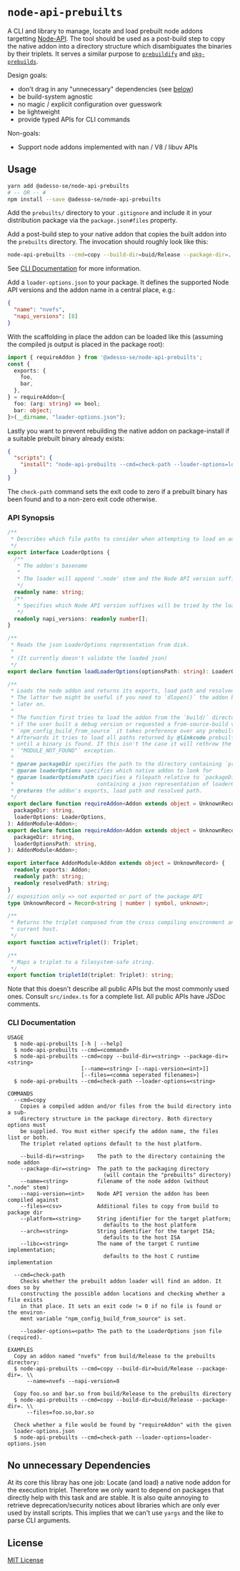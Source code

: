 # `node-api-prebuilts`

A CLI and library to manage, locate and load prebuilt node addons targetting [Node-API].
The tool should be used as a post-build step to copy the native addon into a
directory structure which disambiguates the binaries by their triplets.
It serves a similar purpose to [`prebuildify`] and [`pkg-prebuilds`].

Design goals:
  * don't drag in any "unnecessary" dependencies (see [below](#no-unnecessary-dependencies))
  * be build-system agnostic
  * no magic / explicit configuration over guesswork
  * be lightweight
  * provide typed APIs for CLI commands

Non-goals:
  * Support node addons implemented with nan / V8 / libuv APIs


## Usage

```sh
yarn add @adesso-se/node-api-prebuilts
# -- OR -- #
npm install --save @adesso-se/node-api-prebuilts
```

Add the `prebuilts/` directory to your `.gitignore` and include it in your 
distribution package via the `package.json#files` property.

Add a post-build step to your native addon that copies the built addon into the
`prebuilts` directory. The invocation should roughly look like this:
```sh
node-api-prebuilts --cmd=copy --build-dir=buid/Release --package-dir=. --name=nvefs --napi-version=8
```
See [CLI Documentation](#cli-documentation) for more information.

Add a `loader-options.json` to your package. It defines the supported Node API
versions and the addon name in a central place, e.g.:
```json
{
  "name": "nvefs",
  "napi_versions": [8]
}
```
With the scaffolding in place the addon can be loaded like this (assuming the
compiled js output is placed in the package root):
```ts
import { requireAddon } from '@adesso-se/node-api-prebuilts';
const {
  exports: {
    foo,
    bar,
  },
} = requireAddon<{
  foo: (arg: string) => bool;
  bar: object;
}>(__dirname, "loader-options.json");
```

Lastly you want to prevent rebuilding the native addon on package-install if a
suitable prebuilt binary already exists:
```json
{
  "scripts": {
    "install": "node-api-prebuilts --cmd=check-path --loader-options=loader-options.json || <the addon needs to be built>"
  }
}
```
The `check-path` command sets the exit code to zero if a prebuilt binary has 
been found and to a non-zero exit code otherwise.


### API Synopsis

```ts
/**
 * Describes which file paths to consider when attempting to load an addon.
 */
export interface LoaderOptions {
  /**
   * The addon's basename
   *
   * The loader will append '.node' stem and the Node API version suffix.
   */
  readonly name: string;
  /**
   * Specifies which Node API version suffixes will be tried by the loader.
   */
  readonly napi_versions: readonly number[];
}

/**
 * Reads the json LoaderOptions representation from disk.
 *
 * (It currently doesn't validate the loaded json)
 */
export declare function loadLoaderOptions(optionsPath: string): LoaderOptions;

/**
 * Loads the node addon and returns its exports, load path and resolved path.
 * The latter two might be useful if you need to `dlopen()` the addon binary
 * later on.
 *
 * The function first tries to load the addon from the `build/` directory, i.e.
 * if the user built a debug version or requested a from-source-build via
 * `npm_config_build_from_source` it takes preference over any prebuilt binary.
 * Afterwards it tries to load all paths returned by @linkcode prebuiltsDirectoryPath()
 * until a binary is found. If this isn't the case it will rethrow the last
 * `"MODULE_NOT_FOUND"` exception.
 *
 * @param packageDir specifies the path to the directory containing `prebuilts`
 * @param loaderOptions specifies which native addon to look for
 * @param loaderOptionsPath specifies a filepath relative to `packageDir`
 *                          containing a json representation of loaderOptions
 * @returns the addon's exports, load path and resolved path.
 */
export declare function requireAddon<Addon extends object = UnknownRecord>(
  packageDir: string,
  loaderOptions: LoaderOptions,
): AddonModule<Addon>;
export declare function requireAddon<Addon extends object = UnknownRecord>(
  packageDir: string,
  loaderOptionsPath: string,
): AddonModule<Addon>;

export interface AddonModule<Addon extends object = UnknownRecord> {
  readonly exports: Addon;
  readonly path: string;
  readonly resolvedPath: string;
}
// exposition only => not exported or part of the package API
type UnknownRecord = Record<string | number | symbol, unknown>;

/**
 * Returns the triplet composed from the cross compiling environment and the
 * current host.
 */
export function activeTriplet(): Triplet;

/**
 * Maps a triplet to a filesystem-safe string.
 */
export function tripletId(triplet: Triplet): string;
```
Note that this doesn't describe all public APIs but the most commonly used ones.
Consult `src/index.ts` for a complete list. All public APIs have JSDoc comments.


### CLI Documentation

```
USAGE
  $ node-api-prebuilts [-h | --help]
  $ node-api-prebuilts --cmd=<command>
  $ node-api-prebuilts --cmd=copy --build-dir=<string> --package-dir=<string>
                       [--name=<string> [--napi-version=<int>]]
                       [--files=<comma seperated filenames>]
  $ node-api-prebuilts --cmd=check-path --loader-options=<string>

COMMANDS
  --cmd=copy
    Copies a compiled addon and/or files from the build directory into a sub-
    directory structure in the package directory. Both directory options must
    be supplied. You must either specify the addon name, the files list or both.
    The triplet related options default to the host platform.

    --build-dir=<string>    The path to the directory containing the node addon
    --package-dir=<string>  The path to the packaging directory
                              (will contain the "prebuilts" directory)
    --name=<string>         filename of the node addon (without ".node" stem)
    --napi-version=<int>    Node API version the addon has been compiled against
    --files=<csv>           Additional files to copy from build to package dir
    --platform=<string>     String identifier for the target platform;
                              defaults to the host platform
    --arch=<string>         String identifier for the target ISA;
                              defaults to the host ISA
    --libc=<string>         The name of the target C runtime implementation;
                              defaults to the host C runtime implementation

  --cmd=check-path
    Checks whether the prebuilt addon loader will find an addon. It does so by
    constructing the possible addon locations and checking whether a file exists
    in that place. It sets an exit code != 0 if no file is found or the environ-
    ment variable "npm_config_build_from_source" is set.

    --loader-options=<path> The path to the LoaderOptions json file (required).

EXAMPLES
  Copy an addon named "nvefs" from build/Release to the prebuilts directory:
  $ node-api-prebuilts --cmd=copy --build-dir=buid/Release --package-dir=. \\
      --name=nvefs --napi-version=8

  Copy foo.so and bar.so from build/Release to the prebuilts directory
  $ node-api-prebuilts --cmd=copy --build-dir=buid/Release --package-dir=. \\
      --files=foo.so,bar.so

  Check whether a file would be found by "requireAddon" with the given
  loader-options.json
  $ node-api-prebuilts --cmd=check-path --loader-options=loader-options.json
```


## No unnecessary Dependencies
At its core this libray has one job: Locate (and load) a native node addon for
the execution triplet. Therefore we only want to depend on packages that
directly help with this task and are stable. It is also quite annoying to
retrieve deprecation/security notices about libraries which are only ever used
by install scripts. This implies that we can't use `yargs` and the like to parse
CLI arguments.


## License

[MIT License](https://choosealicense.com/licenses/mit/)


[Node-API]: https://nodejs.org/dist/latest-v16.x/docs/api/n-api.html#node-api
[`prebuildify`]: https://www.npmjs.com/package/prebuildify
[`pkg-prebuilds`]: https://www.npmjs.com/package/pkg-prebuilds
